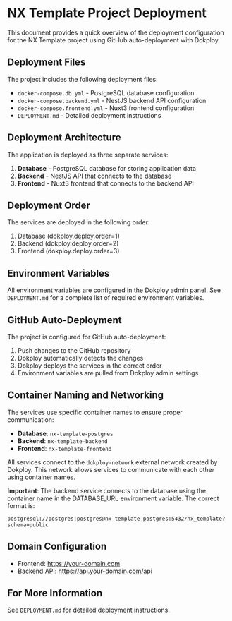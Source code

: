 # NX Template Project Deployment

This document provides a quick overview of the deployment configuration for the NX Template project using GitHub auto-deployment with Dokploy.

## Deployment Files

The project includes the following deployment files:

- `docker-compose.db.yml` - PostgreSQL database configuration
- `docker-compose.backend.yml` - NestJS backend API configuration
- `docker-compose.frontend.yml` - Nuxt3 frontend configuration
- `DEPLOYMENT.md` - Detailed deployment instructions

## Deployment Architecture

The application is deployed as three separate services:

1. **Database** - PostgreSQL database for storing application data
2. **Backend** - NestJS API that connects to the database
3. **Frontend** - Nuxt3 frontend that connects to the backend API

## Deployment Order

The services are deployed in the following order:

1. Database (dokploy.deploy.order=1)
2. Backend (dokploy.deploy.order=2)
3. Frontend (dokploy.deploy.order=3)

## Environment Variables

All environment variables are configured in the Dokploy admin panel. See `DEPLOYMENT.md` for a complete list of required environment variables.

## GitHub Auto-Deployment

The project is configured for GitHub auto-deployment:

1. Push changes to the GitHub repository
2. Dokploy automatically detects the changes
3. Dokploy deploys the services in the correct order
4. Environment variables are pulled from Dokploy admin settings

## Container Naming and Networking

The services use specific container names to ensure proper communication:

- **Database**: `nx-template-postgres`
- **Backend**: `nx-template-backend`
- **Frontend**: `nx-template-frontend`

All services connect to the `dokploy-network` external network created by Dokploy. This network allows services to communicate with each other using container names.

**Important**: The backend service connects to the database using the container name in the DATABASE_URL environment variable. The correct format is:

```
postgresql://postgres:postgres@nx-template-postgres:5432/nx_template?schema=public
```

## Domain Configuration

- Frontend: https://your-domain.com
- Backend API: https://api.your-domain.com/api

## For More Information

See `DEPLOYMENT.md` for detailed deployment instructions.
